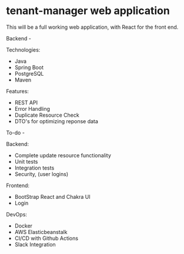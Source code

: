 # tenant-manager web application
This will be a full working web application, with React for the front end.

Backend -

Technologies:
- Java
- Spring Boot
- PostgreSQL
- Maven

Features:
- REST API
- Error Handling
- Duplicate Resource Check
- DTO's for optimizing reponse data

To-do -

Backend:
- Complete update resource functionality
- Unit tests
- Integration tests
- Security, (user logins)

Frontend:
- BootStrap React and Chakra UI
- Login

DevOps:
- Docker
- AWS Elasticbeanstalk
- CI/CD with Github Actions
- Slack Integration


